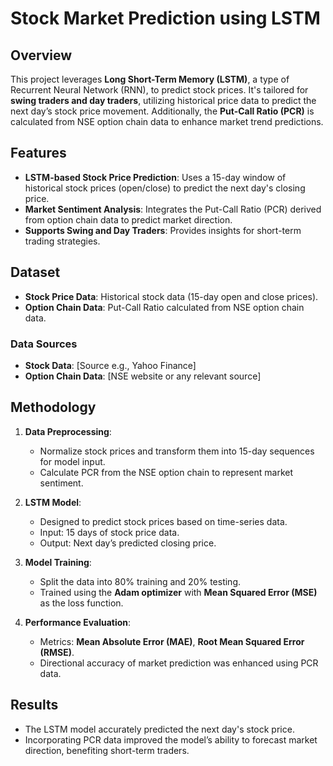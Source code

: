 # Stock Market Prediction using LSTM

## Overview
This project leverages **Long Short-Term Memory (LSTM)**, a type of Recurrent Neural Network (RNN), to predict stock prices. It's tailored for **swing traders and day traders**, utilizing historical price data to predict the next day’s stock price movement. Additionally, the **Put-Call Ratio (PCR)** is calculated from NSE option chain data to enhance market trend predictions.

## Features
- **LSTM-based Stock Price Prediction**: Uses a 15-day window of historical stock prices (open/close) to predict the next day's closing price.
- **Market Sentiment Analysis**: Integrates the Put-Call Ratio (PCR) derived from option chain data to predict market direction.
- **Supports Swing and Day Traders**: Provides insights for short-term trading strategies.

## Dataset
- **Stock Price Data**: Historical stock data (15-day open and close prices).
- **Option Chain Data**: Put-Call Ratio calculated from NSE option chain data.
  
### Data Sources
- **Stock Data**: [Source e.g., Yahoo Finance]
- **Option Chain Data**: [NSE website or any relevant source]

## Methodology
1. **Data Preprocessing**:
    - Normalize stock prices and transform them into 15-day sequences for model input.
    - Calculate PCR from the NSE option chain to represent market sentiment.
  
2. **LSTM Model**:
    - Designed to predict stock prices based on time-series data.
    - Input: 15 days of stock price data.
    - Output: Next day’s predicted closing price.
  
3. **Model Training**:
    - Split the data into 80% training and 20% testing.
    - Trained using the **Adam optimizer** with **Mean Squared Error (MSE)** as the loss function.

4. **Performance Evaluation**:
    - Metrics: **Mean Absolute Error (MAE)**, **Root Mean Squared Error (RMSE)**.
    - Directional accuracy of market prediction was enhanced using PCR data.

## Results
- The LSTM model accurately predicted the next day's stock price.
- Incorporating PCR data improved the model’s ability to forecast market direction, benefiting short-term traders.
